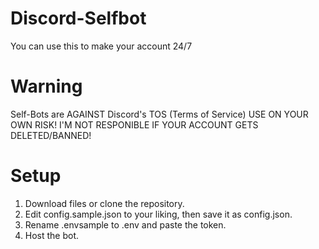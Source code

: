 # Discord-Selfbot

You can use this to make your account 24/7

# Warning
Self-Bots are AGAINST Discord's TOS (Terms of Service) USE ON YOUR OWN RISK!
I'M NOT RESPONIBLE IF YOUR ACCOUNT GETS DELETED/BANNED!

# Setup

1. Download files or clone the repository.
2. Edit config.sample.json to your liking, then save it as config.json.
3. Rename .envsample to .env and paste the token.
4. Host the bot.
